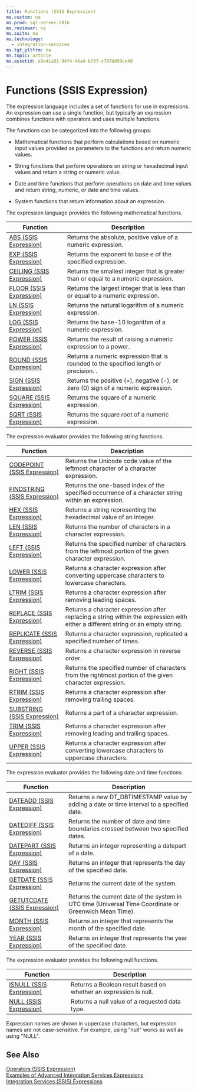 ```yaml
---
title: Functions (SSIS Expression)
ms.custom: na
ms.prod: sql-server-2016
ms.reviewer: na
ms.suite: na
ms.technology: 
  - integration-services
ms.tgt_pltfrm: na
ms.topic: article
ms.assetid: e9a41a31-94f4-46a4-b737-c707dd59ce48
---
```

# Functions (SSIS Expression)
  The expression language includes a set of functions for use in expressions. An expression can use a single function, but typically an expression combines functions with operators and uses multiple functions.  
  
 The functions can be categorized into the following groups:  
  
-   Mathematical functions that perform calculations based on numeric input values provided as parameters to the functions and return numeric values.  
  
-   String functions that perform operations on string or hexadecimal input values and return a string or numeric value.  
  
-   Date and time functions that perform operations on date and time values and return string, numeric, or date and time values.  
  
-   System functions that return information about an expression.  
  
 The expression language provides the following mathematical functions.  
  
|Function|Description|  
|--------------|-----------------|  
|[ABS &#40;SSIS Expression&#41;](../../Topics/TopicNameNotContainA/ABS--SSIS-Expression-.md)|Returns the absolute, positive value of a numeric expression.|  
|[EXP &#40;SSIS Expression&#41;](../../Topics/TopicNameNotContainA/EXP--SSIS-Expression-.md)|Returns the exponent to base e of the specified expression.|  
|[CEILING &#40;SSIS Expression&#41;](../../Topics/TopicNameNotContainA/CEILING--SSIS-Expression-.md)|Returns the smallest integer that is greater than or equal to a numeric expression.|  
|[FLOOR &#40;SSIS Expression&#41;](../../Topics/TopicNameNotContainA/FLOOR--SSIS-Expression-.md)|Returns the largest integer that is less than or equal to a numeric expression.|  
|[LN &#40;SSIS Expression&#41;](../../Topics/TopicNameNotContainA/LN--SSIS-Expression-.md)|Returns the natural logarithm of a numeric expression.|  
|[LOG &#40;SSIS Expression&#41;](../../Topics/TopicNameNotContainA/LOG--SSIS-Expression-.md)|Returns the base-10 logarithm of a numeric expression.|  
|[POWER &#40;SSIS Expression&#41;](../../Topics/TopicNameNotContainA/POWER--SSIS-Expression-.md)|Returns the result of raising a numeric expression to a power.|  
|[ROUND &#40;SSIS Expression&#41;](../../Topics/TopicNameNotContainA/ROUND--SSIS-Expression-.md)|Returns a numeric expression that is rounded to the specified length or precision. .|  
|[SIGN &#40;SSIS Expression&#41;](../../Topics/TopicNameNotContainA/SIGN--SSIS-Expression-.md)|Returns the positive (+), negative (-), or zero (0) sign of a numeric expression.|  
|[SQUARE &#40;SSIS Expression&#41;](../../Topics/TopicNameNotContainA/SQUARE--SSIS-Expression-.md)|Returns the square of a numeric expression.|  
|[SQRT &#40;SSIS Expression&#41;](../../Topics/TopicNameNotContainA/SQRT--SSIS-Expression-.md)|Returns the square root of a numeric expression.|  
  
 The expression evaluator provides the following string functions.  
  
|Function|Description|  
|--------------|-----------------|  
|[CODEPOINT &#40;SSIS Expression&#41;](../../Topics/TopicNameNotContainA/CODEPOINT--SSIS-Expression-.md)|Returns the Unicode code value of the leftmost character of a character expression.|  
|[FINDSTRING &#40;SSIS Expression&#41;](../../Topics/TopicNameNotContainA/FINDSTRING--SSIS-Expression-.md)|Returns the one-based index of the specified occurrence of a character string within an expression.|  
|[HEX &#40;SSIS Expression&#41;](../../Topics/TopicNameNotContainA/HEX--SSIS-Expression-.md)|Returns a string representing the hexadecimal value of an integer.|  
|[LEN &#40;SSIS Expression&#41;](../../Topics/TopicNameNotContainA/LEN--SSIS-Expression-.md)|Returns the number of characters in a character expression.|  
|[LEFT &#40;SSIS Expression&#41;](../../Topics/TopicNameNotContainA/LEFT--SSIS-Expression-.md)|Returns the specified number of characters from the leftmost portion of the given character expression.|  
|[LOWER &#40;SSIS Expression&#41;](../../Topics/TopicNameNotContainA/LOWER--SSIS-Expression-.md)|Returns a character expression after converting uppercase characters to lowercase characters.|  
|[LTRIM &#40;SSIS Expression&#41;](../../Topics/TopicNameNotContainA/LTRIM--SSIS-Expression-.md)|Returns a character expression after removing leading spaces.|  
|[REPLACE &#40;SSIS Expression&#41;](../../Topics/TopicNameNotContainA/REPLACE--SSIS-Expression-.md)|Returns a character expression after replacing a string within the expression with either a different string or an empty string.|  
|[REPLICATE &#40;SSIS Expression&#41;](../../Topics/TopicNameNotContainA/REPLICATE--SSIS-Expression-.md)|Returns a character expression, replicated a specified number of times.|  
|[REVERSE &#40;SSIS Expression&#41;](../../Topics/TopicNameNotContainA/REVERSE--SSIS-Expression-.md)|Returns a character expression in reverse order.|  
|[RIGHT &#40;SSIS Expression&#41;](../../Topics/TopicNameNotContainA/RIGHT--SSIS-Expression-.md)|Returns the specified number of characters from the rightmost portion of the given character expression.|  
|[RTRIM &#40;SSIS Expression&#41;](../../Topics/TopicNameNotContainA/RTRIM--SSIS-Expression-.md)|Returns a character expression after removing trailing spaces.|  
|[SUBSTRING &#40;SSIS Expression&#41;](../../Topics/TopicNameNotContainA/SUBSTRING--SSIS-Expression-.md)|Returns a part of a character expression.|  
|[TRIM &#40;SSIS Expression&#41;](../../Topics/TopicNameNotContainA/TRIM--SSIS-Expression-.md)|Returns a character expression after removing leading and trailing spaces.|  
|[UPPER &#40;SSIS Expression&#41;](../../Topics/TopicNameNotContainA/UPPER--SSIS-Expression-.md)|Returns a character expression after converting lowercase characters to uppercase characters.|  
  
 The expression evaluator provides the following date and time functions.  
  
|Function|Description|  
|--------------|-----------------|  
|[DATEADD &#40;SSIS Expression&#41;](../../Topics/TopicNameNotContainA/DATEADD--SSIS-Expression-.md)|Returns a new DT_DBTIMESTAMP value by adding a date or time interval to a specified date.|  
|[DATEDIFF &#40;SSIS Expression&#41;](../../Topics/TopicNameNotContainA/DATEDIFF--SSIS-Expression-.md)|Returns the number of date and time boundaries crossed between two specified dates.|  
|[DATEPART &#40;SSIS Expression&#41;](../../Topics/TopicNameNotContainA/DATEPART--SSIS-Expression-.md)|Returns an integer representing a datepart of a date.|  
|[DAY &#40;SSIS Expression&#41;](../../Topics/TopicNameNotContainA/DAY--SSIS-Expression-.md)|Returns an integer that represents the day of the specified date.|  
|[GETDATE &#40;SSIS Expression&#41;](../../Topics/TopicNameNotContainA/GETDATE--SSIS-Expression-.md)|Returns the current date of the system.|  
|[GETUTCDATE &#40;SSIS Expression&#41;](../../Topics/TopicNameNotContainA/GETUTCDATE--SSIS-Expression-.md)|Returns the current date of the system in UTC time (Universal Time Coordinate or Greenwich Mean Time).|  
|[MONTH &#40;SSIS Expression&#41;](../../Topics/TopicNameNotContainA/MONTH--SSIS-Expression-.md)|Returns an integer that represents the month of the specified date.|  
|[YEAR &#40;SSIS Expression&#41;](../../Topics/TopicNameNotContainA/YEAR--SSIS-Expression-.md)|Returns an integer that represents the year of the specified date.|  
  
 The expression evaluator provides the following null functions.  
  
|Function|Description|  
|--------------|-----------------|  
|[ISNULL &#40;SSIS Expression&#41;](../../Topics/TopicNameNotContainA/ISNULL--SSIS-Expression-.md)|Returns a Boolean result based on whether an expression is null.|  
|[NULL &#40;SSIS Expression&#41;](../../Topics/TopicNameNotContainA/NULL--SSIS-Expression-.md)|Returns a null value of a requested data type.|  
  
 Expression names are shown in uppercase characters, but expression names are not case-sensitive. For example, using "null" works as well as using "NULL".  
  
## See Also  
 [Operators &#40;SSIS Expression&#41;](../../Topics/TopicNameNotContainA/Operators--SSIS-Expression-.md)   
 [Examples of Advanced Integration Services Expressions](../../Topics/TopicNameNotContainA/Examples-of-Advanced-Integration-Services-Expressions.md)   
 [Integration Services &#40;SSIS&#41; Expressions](../../Topics/TopicNameNotContainA/Integration-Services--SSIS--Expressions.md)  
  
  